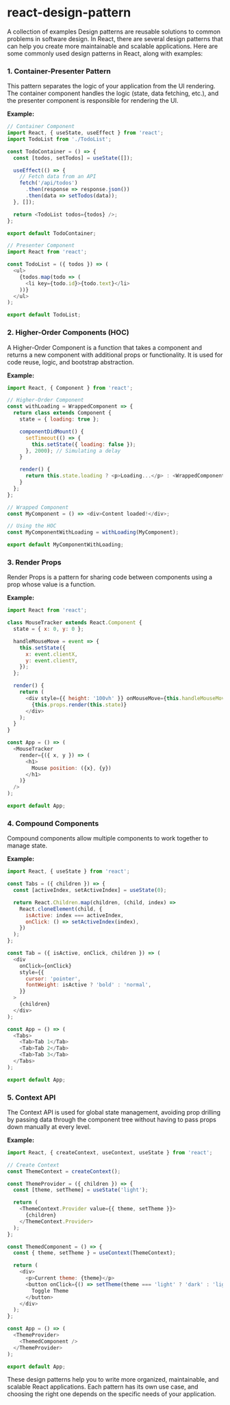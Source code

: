 # react-design-pattern
A collection of examples 
Design patterns are reusable solutions to common problems in software design. In React, there are several design patterns that can help you create more maintainable and scalable applications. Here are some commonly used design patterns in React, along with examples:

### 1. **Container-Presenter Pattern**

This pattern separates the logic of your application from the UI rendering. The container component handles the logic (state, data fetching, etc.), and the presenter component is responsible for rendering the UI.

**Example:**

```javascript
// Container Component
import React, { useState, useEffect } from 'react';
import TodoList from './TodoList';

const TodoContainer = () => {
  const [todos, setTodos] = useState([]);

  useEffect(() => {
    // Fetch data from an API
    fetch('/api/todos')
      .then(response => response.json())
      .then(data => setTodos(data));
  }, []);

  return <TodoList todos={todos} />;
};

export default TodoContainer;

// Presenter Component
import React from 'react';

const TodoList = ({ todos }) => (
  <ul>
    {todos.map(todo => (
      <li key={todo.id}>{todo.text}</li>
    ))}
  </ul>
);

export default TodoList;
```

### 2. **Higher-Order Components (HOC)**

A Higher-Order Component is a function that takes a component and returns a new component with additional props or functionality. It is used for code reuse, logic, and bootstrap abstraction.

**Example:**

```javascript
import React, { Component } from 'react';

// Higher-Order Component
const withLoading = WrappedComponent => {
  return class extends Component {
    state = { loading: true };

    componentDidMount() {
      setTimeout(() => {
        this.setState({ loading: false });
      }, 2000); // Simulating a delay
    }

    render() {
      return this.state.loading ? <p>Loading...</p> : <WrappedComponent {...this.props} />;
    }
  };
};

// Wrapped Component
const MyComponent = () => <div>Content loaded!</div>;

// Using the HOC
const MyComponentWithLoading = withLoading(MyComponent);

export default MyComponentWithLoading;
```

### 3. **Render Props**

Render Props is a pattern for sharing code between components using a prop whose value is a function.

**Example:**

```javascript
import React from 'react';

class MouseTracker extends React.Component {
  state = { x: 0, y: 0 };

  handleMouseMove = event => {
    this.setState({
      x: event.clientX,
      y: event.clientY,
    });
  };

  render() {
    return (
      <div style={{ height: '100vh' }} onMouseMove={this.handleMouseMove}>
        {this.props.render(this.state)}
      </div>
    );
  }
}

const App = () => (
  <MouseTracker
    render={({ x, y }) => (
      <h1>
        Mouse position: ({x}, {y})
      </h1>
    )}
  />
);

export default App;
```

### 4. **Compound Components**

Compound components allow multiple components to work together to manage state.

**Example:**

```javascript
import React, { useState } from 'react';

const Tabs = ({ children }) => {
  const [activeIndex, setActiveIndex] = useState(0);

  return React.Children.map(children, (child, index) =>
    React.cloneElement(child, {
      isActive: index === activeIndex,
      onClick: () => setActiveIndex(index),
    })
  );
};

const Tab = ({ isActive, onClick, children }) => (
  <div
    onClick={onClick}
    style={{
      cursor: 'pointer',
      fontWeight: isActive ? 'bold' : 'normal',
    }}
  >
    {children}
  </div>
);

const App = () => (
  <Tabs>
    <Tab>Tab 1</Tab>
    <Tab>Tab 2</Tab>
    <Tab>Tab 3</Tab>
  </Tabs>
);

export default App;
```

### 5. **Context API**

The Context API is used for global state management, avoiding prop drilling by passing data through the component tree without having to pass props down manually at every level.

**Example:**

```javascript
import React, { createContext, useContext, useState } from 'react';

// Create Context
const ThemeContext = createContext();

const ThemeProvider = ({ children }) => {
  const [theme, setTheme] = useState('light');

  return (
    <ThemeContext.Provider value={{ theme, setTheme }}>
      {children}
    </ThemeContext.Provider>
  );
};

const ThemedComponent = () => {
  const { theme, setTheme } = useContext(ThemeContext);

  return (
    <div>
      <p>Current theme: {theme}</p>
      <button onClick={() => setTheme(theme === 'light' ? 'dark' : 'light')}>
        Toggle Theme
      </button>
    </div>
  );
};

const App = () => (
  <ThemeProvider>
    <ThemedComponent />
  </ThemeProvider>
);

export default App;
```

These design patterns help you to write more organized, maintainable, and scalable React applications. Each pattern has its own use case, and choosing the right one depends on the specific needs of your application.

